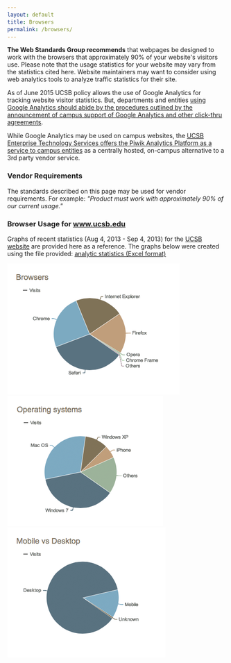 ```yaml
---
layout: default
title: Browsers
permalink: /browsers/
---
```


**The Web Standards Group recommends** that webpages be designed to work with
the browsers that approximately 90% of your website's visitors use. Please
note that the usage statistics for your website may vary from the statistics
cited here. Website maintainers may want to consider using web analytics tools
to analyze traffic statistics for their site.

As of June 2015 UCSB policy allows the use of Google Analytics for tracking website visitor statistics. But, departments and entities [using Google Analytics should abide by the procedures outlined by the announcement of campus support of Google Analytics and other click-thru agreements](http://www.policy.ucsb.edu/policies/advisory-docs/clickthrough-guide.pdf).

While Google Analytics may be used on campus websites, the [UCSB Enterprise Technology Services offers the Piwik Analytics Platform as a service to campus entities](http://www.ets.ucsb.edu/services/ets-web-analytics) as a centrally hosted, on-campus alternative to a 3rd party vendor service.

### Vendor Requirements

The standards described on this page may be used for vendor requirements.
For example:
*"Product must work with approximately 90% of our current usage."*


### Browser Usage for www.ucsb.edu

Graphs of recent statistics (Aug 4, 2013 - Sep 4, 2013) for the
[UCSB website](http://www.ucsb.edu/) are provided here as a reference. The
graphs below were created using the file provided:
[analytic statistics (Excel format)](/media/20130904-WebGuideStats.xls)
</p>

<div class="graphs">
	<img class="browser-graph" src="/images/analytics/browsers.png" alt="Statistics of browser usage by page views">
	<img class="browser-graph" src="/images/analytics/operating-systems.png" alt="Statistics of operating system usage by page views">
	<img class="browser-graph" src="/images/analytics/mobile-desktop.png" alt="Statistics on Desktop vs Mobile visits">
</div>
